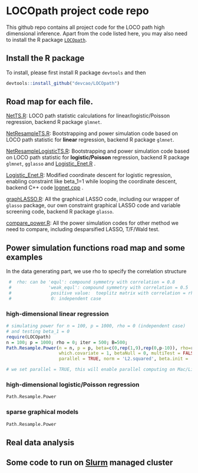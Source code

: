 # LOCOpath project code repo
This github repo contains all project code for the LOCO path high dimensional inference.
Apart from the code listed here, you may also need to install the R package [```LOCOpath```](https://github.com/devcao/LOCOpath).

## Install the R package

To install, please first install R package ```devtools``` and then 
```R
devtools::install_github("devcao/LOCOpath")
```

## Road map for each file.

[NetTS.R](./NetTS.R):  LOCO path statistic calculations for linear/logistic/Poisson regression, backend R package ```glmnet```.

[NetResampleTS.R](./NetResampleTS.R):  Bootstrapping and power simulation code based on LOCO path statistic for **linear** regression, backend R package ```glmnet```.

[NetResampleLogisticTS.R](./NetResampleLogisticTS.R):  Bootstrapping and power simulation code based on LOCO path statistic for **logistic/Poisson** regression, backend R package ```glmnet```, ```gglasso``` and [Logistic_Enet.R](./Logistic_Enet.R) .

[Logistic_Enet.R](./Logistic_Enet.R): Modified coordinate descent for logistic regression, enabling constraint like beta_1=1 while looping the coordinate descent, backend C++ code [lognet.cpp](./lognet.cpp) .

[graphLASSO.R](./graphLASSO.R): All the graphical LASSO code, including our wrapper of ```glasso``` package, our own constraint graphical LASSO code and variable screening code, backend R package ```glasso```.

[compare_power.R](./compare_power.R): All the power simulation codes for other method we need to compare, including desparsified LASSO, T/F/Wald test.

## Power simulation functions road map and some examples
In the data generating part, we use rho to specify the correlation structure
```R
 #  rho: can be 'equl': compound symmetry with correlation = 0.8
 #              'weak_equl': compound symmetry with correlation = 0.5
 #               positive value:  toeplitz matrix with correlation = rho, the specified value
 #               0: independent case
```

### high-dimensional linear regression 
```R
# simulating power for n = 100, p = 1000, rho = 0 (independent case)
# and testing beta_1 = 0
require(LOCOpath)
n = 100; p = 1000; rho = 0; iter = 500; B=500;
Path.Resample.Power(n = n, p = p, beta=c(0,rep(1,9),rep(0,p-10)), rho=rho, iter = iter, B = B, setting = 'dep', 
                    which.covariate = 1, betaNull = 0, multiTest = FALSE,  # this line enables testing testing beta_{which.covariate} = betaNull
                    parallel = TRUE, norm = 'L2.squared', beta.init = 'adaptive')  # this line uses L2 norm and adaptive LASSO as initial estimator

# we set parallel = TRUE, this will enable parallel computing on Mac/Linux machine. May not work on Windows machine.
```

### high-dimensional logistic/Poisson regression
```R
Path.Resample.Power
```

### sparse graphical models
```R
Path.Resample.Power
```

## Real data analysis

## Some code to run on [Slurm](https://slurm.schedmd.com/overview.html) managed cluster




